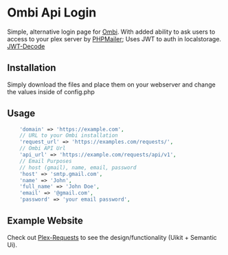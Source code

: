 # Ombi Api Login
 Simple, alternative login page for [Ombi](https://github.com/tidusjar/Ombi). With added ability to ask users to access to your plex server by [PHPMailer](https://github.com/PHPMailer/PHPMailer);
 Uses JWT to auth in localstorage. [JWT-Decode](https://github.com/auth0/jwt-decode)
## Installation
Simply download the files and place them on your webserver and change the values inside of config.php
## Usage
~~~PHP
    'domain' => 'https://example.com',
    // URL to your Ombi installation
    'request_url' => 'https://examples.com/requests/',
    // Ombi API Url
    'api_url' => 'https://example.com/requests/api/v1',
    // Email Purposes
    // host (gmail), name, email, password
    'host' => 'smtp.gmail.com',
    'name' => 'John',
    'full_name' => 'John Doe',
    'email' => '@gmail.com',
    'password' => 'your email password',
~~~~
## Example Website
Check out [Plex-Requests](https://plex-requests.tk) to see the design/functionality (Uikit + Semantic Ui).
